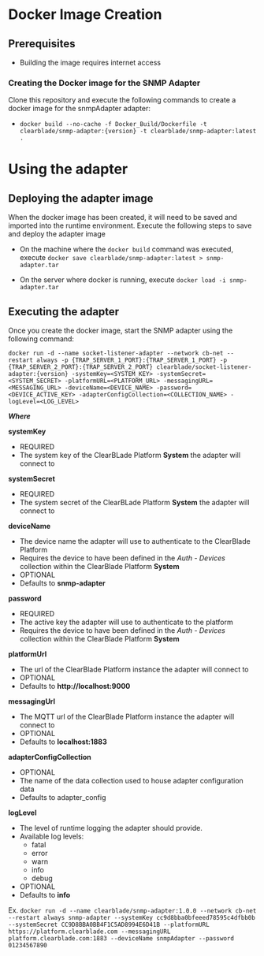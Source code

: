 # Docker Image Creation

## Prerequisites

- Building the image requires internet access

### Creating the Docker image for the SNMP Adapter

Clone this repository and execute the following commands to create a docker image for the snmpAdapter adapter:  

- ```docker build --no-cache -f Docker_Build/Dockerfile -t clearblade/snmp-adapter:{version} -t clearblade/snmp-adapter:latest .``` 

# Using the adapter

## Deploying the adapter image

When the docker image has been created, it will need to be saved and imported into the runtime environment. Execute the following steps to save and deploy the adapter image

- On the machine where the ```docker build``` command was executed, execute ```docker save clearblade/snmp-adapter:latest > snmp-adapter.tar``` 

- On the server where docker is running, execute ```docker load -i snmp-adapter.tar```

## Executing the adapter

Once you create the docker image, start the SNMP adapter using the following command:

```docker run -d --name socket-listener-adapter --network cb-net --restart always -p {TRAP_SERVER_1_PORT}:{TRAP_SERVER_1_PORT} -p {TRAP_SERVER_2_PORT}:{TRAP_SERVER_2_PORT} clearblade/socket-listener-adapter:{version} -systemKey=<SYSTEM_KEY> -systemSecret=<SYSTEM_SECRET> -platformURL=<PLATFORM_URL> -messagingURL=<MESSAGING_URL> -deviceName=<DEVICE_NAME> -password=<DEVICE_ACTIVE_KEY> -adapterConfigCollection=<COLLECTION_NAME> -logLevel=<LOG_LEVEL>```

   __*Where*__ 

   __systemKey__
  * REQUIRED
  * The system key of the ClearBLade Platform __System__ the adapter will connect to

   __systemSecret__
  * REQUIRED
  * The system secret of the ClearBLade Platform __System__ the adapter will connect to
   
   __deviceName__
  * The device name the adapter will use to authenticate to the ClearBlade Platform
  * Requires the device to have been defined in the _Auth - Devices_ collection within the ClearBlade Platform __System__
  * OPTIONAL
  * Defaults to __snmp-adapter__
   
   __password__
  * REQUIRED
  * The active key the adapter will use to authenticate to the platform
  * Requires the device to have been defined in the _Auth - Devices_ collection within the ClearBlade Platform __System__
   
   __platformUrl__
  * The url of the ClearBlade Platform instance the adapter will connect to
  * OPTIONAL
  * Defaults to __http://localhost:9000__

   __messagingUrl__
  * The MQTT url of the ClearBlade Platform instance the adapter will connect to
  * OPTIONAL
  * Defaults to __localhost:1883__

   __adapterConfigCollection__
  * OPTIONAL 
  * The name of the data collection used to house adapter configuration data
  * Defaults to adapter_config

   __logLevel__
  * The level of runtime logging the adapter should provide.
  * Available log levels:
    * fatal
    * error
    * warn
    * info
    * debug
  * OPTIONAL
  * Defaults to __info__

Ex.
```docker run -d --name clearblade/snmp-adapter:1.0.0 --network cb-net --restart always snmp-adapter --systemKey cc9d8bba0bfeeed78595c4dfbb0b --systemSecret CC9D8BBA0BB4F1C5AD8994E6D41B --platformURL https://platform.clearblade.com --messagingURL platform.clearblade.com:1883 --deviceName snmpAdapter --password 01234567890```
